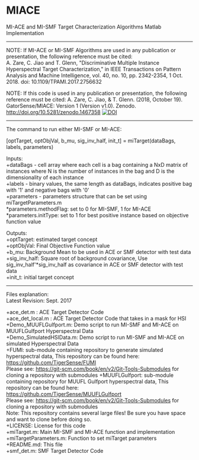 # MIACE
MI-ACE and MI-SMF Target Characterization Algorithms
Matlab Implementation

****************************************************************

NOTE: If MI-ACE or MI-SMF Algorithms are used in any publication or presentation, the following reference must be cited:  
A. Zare, C. Jiao and T. Glenn, "Discriminative Multiple Instance Hyperspectral Target Characterization," in IEEE Transactions on Pattern Analysis and Machine Intelligence, vol. 40, no. 10, pp. 2342-2354, 1 Oct. 2018.
doi: 10.1109/TPAMI.2017.2756632

NOTE: If this code is used in any publication or presentation, the following reference must be cited:
A. Zare, C. Jiao, & T. Glenn. (2018, October 19). GatorSense/MIACE: Version 1 (Version v1.0). Zenodo. http://doi.org/10.5281/zenodo.1467358
[![DOI](https://zenodo.org/badge/DOI/10.5281/zenodo.1467358.svg)](https://doi.org/10.5281/zenodo.1467358)

****************************************************************

The command to run either MI-SMF or MI-ACE:   

[optTarget, optObjVal, b_mu, sig_inv_half, init_t] = miTarget(dataBags, labels, parameters)

Inputs:  
+dataBags - cell array where each cell is a bag containing a NxD matrix of instances where N is the number of instances in the bag and D is the dimensionality of each instance  
+labels -  binary values, the same length as dataBags, indicates positive bag with '1'  and negative bags with '0'  
+parameters - parameters structure that can be set using miTargetParameters.m  
    *parameters.methodFlag: set to 0 for MI-SMF, 1 for MI-ACE  
    *parameters.initType: set to 1 for best positive instance based on objective function value  

Outputs:   
+optTarget: estimated target concept  
+optObjVal: Final Objective Function value  
+b_mu: Background Mean to be used in ACE or SMF detector with test data  
+sig_inv_half: Square root of background covariance, Use sig_inv_half'*sig_inv_half as covariance in ACE or SMF detector with test data   
+init_t: initial target concept   

****************************************************************

Files explanation:  
Latest Revision: Sept. 2017

+ace_det.m : ACE Target Detector Code  
+ace_det_local.m : ACE Target Detector Code that takes in a mask for HSI  
+Demo_MUUFLGulfport.m: Demo script to run MI-SMF and MI-ACE on MUUFLGulfport Hyperspectral Data  
+Demo_SimulatedHSIData.m: Demo script to run MI-SMF and MI-ACE on simulated Hyperspectral Data  
+FUMI: sub-module containing repository to generate simulated hyperspectral data, This repository can be found here: https://github.com/TigerSense/FUMI  
Please see: https://git-scm.com/book/en/v2/Git-Tools-Submodules for cloning a repository with submodules
+MUUFLGulfport: sub-module containing repository for MUUFL Gulfport hyperspectral data, This repository can be found here: https://github.com/TigerSense/MUUFLGulfport  
Please see: https://git-scm.com/book/en/v2/Git-Tools-Submodules for cloning a repository with submodules  
Note: This repository contains several large files! Be sure you have space and want to clone before doing so.  
+LICENSE: License for this code  
+miTarget.m: Main MI-SMF and MI-ACE function and implementation  
+miTargetParameters.m:  Function to set miTarget parameters  
+README.md: This file  
+smf_det.m: SMF Target Detector Code


